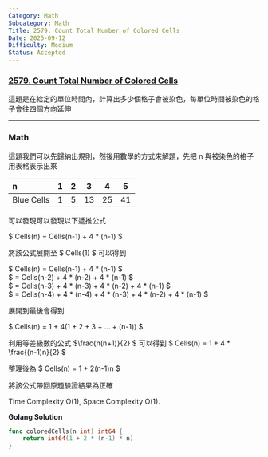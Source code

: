 ```yaml
---
Category: Math
Subcategory: Math
Title: 2579. Count Total Number of Colored Cells
Date: 2025-09-12
Difficulty: Medium
Status: Accepted
---
```

### [2579. Count Total Number of Colored Cells]

[2579. Count Total Number of Colored Cells]: https://leetcode.com/problems/count-total-number-of-colored-cells/

這題是在給定的單位時間內，計算出多少個格子會被染色，每單位時間被染色的格子會往四個方向延伸

---

### Math

這題我們可以先歸納出規則，然後用數學的方式來解題，先把 n 與被染色的格子用表格表示出來

| n | 1 | 2 | 3 | 4 | 5 |
|:--|---|---|---|---|---|
| Blue Cells | 1 | 5 | 13 | 25 | 41 |

可以發現可以發現以下遞推公式

$ Cells(n) = Cells(n-1) + 4 * (n-1) $  

將該公式展開至 $ Cells(1) $ 可以得到

$ Cells(n) = Cells(n-1) + 4 * (n-1) $  
$ = Cells(n-2) + 4 * (n-2) + 4 * (n-1) $  
$ = Cells(n-3) + 4 * (n-3) + 4 * (n-2) + 4 * (n-1) $  
$ = Cells(n-4) + 4 * (n-4) + 4 * (n-3) + 4 * (n-2) + 4 * (n-1) $  

展開到最後會得到

$ Cells(n) = 1 + 4(1 + 2 + 3 + ... + (n-1)) $  

利用等差級數的公式 $\frac{n(n+1)}{2} $ 可以得到 $ Cells(n) = 1 + 4 * \frac{(n-1)n}{2} $

整理後為 $ Cells(n) = 1 + 2(n-1)n $

將該公式帶回原題驗證結果為正確

Time Complexity O(1), Space Complexity O(1).

**Golang Solution**
```go
func coloredCells(n int) int64 {
    return int64(1 + 2 * (n-1) * n)
}
```